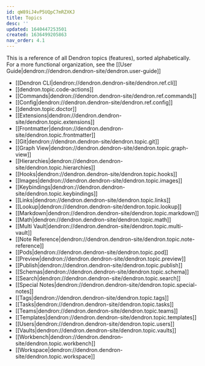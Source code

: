 ```yaml
---
id: qW89iJ4vP5UQpC7mRZXKJ
title: Topics
desc: ''
updated: 1640447253501
created: 1636499205863
nav_order: 4.1
---
```


This is a reference of all Dendron topics (features), sorted alphabetically. For a more functional organization, see the [[User Guide|dendron://dendron.dendron-site/dendron.user-guide]]

- [[Dendron CLI|dendron://dendron.dendron-site/dendron.ref.cli]]
- [[dendron.topic.code-actions]]
- [[Commands|dendron://dendron.dendron-site/dendron.ref.commands]]
- [[Config|dendron://dendron.dendron-site/dendron.ref.config]]
- [[dendron.topic.doctor]]
- [[Extensions|dendron://dendron.dendron-site/dendron.topic.extensions]]
- [[Frontmatter|dendron://dendron.dendron-site/dendron.topic.frontmatter]]
- [[Git|dendron://dendron.dendron-site/dendron.topic.git]]
- [[Graph View|dendron://dendron.dendron-site/dendron.topic.graph-view]]
- [[Hierarchies|dendron://dendron.dendron-site/dendron.topic.hierarchies]]
- [[Hooks|dendron://dendron.dendron-site/dendron.topic.hooks]]
- [[Images|dendron://dendron.dendron-site/dendron.topic.images]]
- [[Keybindings|dendron://dendron.dendron-site/dendron.topic.keybindings]]
- [[Links|dendron://dendron.dendron-site/dendron.topic.links]]
- [[Lookup|dendron://dendron.dendron-site/dendron.topic.lookup]]
- [[Markdown|dendron://dendron.dendron-site/dendron.topic.markdown]]
- [[Math|dendron://dendron.dendron-site/dendron.topic.math]]
- [[Multi Vault|dendron://dendron.dendron-site/dendron.topic.multi-vault]]
- [[Note Reference|dendron://dendron.dendron-site/dendron.topic.note-reference]]
- [[Pods|dendron://dendron.dendron-site/dendron.topic.pod]]
- [[Preview|dendron://dendron.dendron-site/dendron.topic.preview]]
- [[Publish|dendron://dendron.dendron-site/dendron.topic.publish]]
- [[Schemas|dendron://dendron.dendron-site/dendron.topic.schema]]
- [[Search|dendron://dendron.dendron-site/dendron.topic.search]]
- [[Special Notes|dendron://dendron.dendron-site/dendron.topic.special-notes]]
- [[Tags|dendron://dendron.dendron-site/dendron.topic.tags]]
- [[Tasks|dendron://dendron.dendron-site/dendron.topic.tasks]]
- [[Teams|dendron://dendron.dendron-site/dendron.topic.teams]]
- [[Templates|dendron://dendron.dendron-site/dendron.topic.templates]]
- [[Users|dendron://dendron.dendron-site/dendron.topic.users]]
- [[Vaults|dendron://dendron.dendron-site/dendron.topic.vaults]]
- [[Workbench|dendron://dendron.dendron-site/dendron.topic.workbench]]
- [[Workspace|dendron://dendron.dendron-site/dendron.topic.workspace]]
